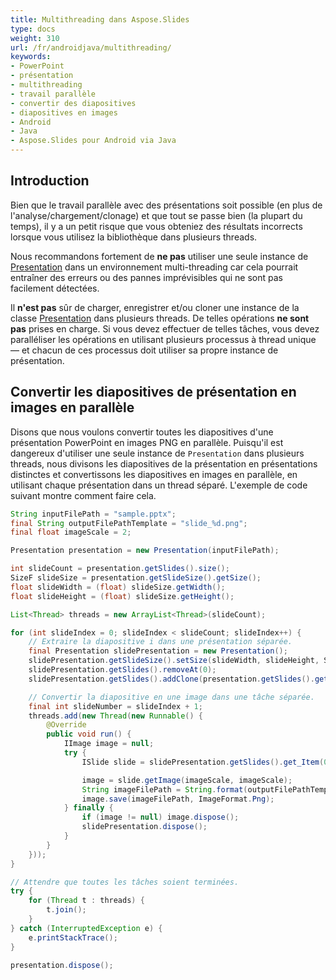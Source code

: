 ```yaml
---
title: Multithreading dans Aspose.Slides
type: docs
weight: 310
url: /fr/androidjava/multithreading/
keywords:
- PowerPoint
- présentation
- multithreading
- travail parallèle
- convertir des diapositives
- diapositives en images
- Android
- Java
- Aspose.Slides pour Android via Java
---
```


## **Introduction**

Bien que le travail parallèle avec des présentations soit possible (en plus de l'analyse/chargement/clonage) et que tout se passe bien (la plupart du temps), il y a un petit risque que vous obteniez des résultats incorrects lorsque vous utilisez la bibliothèque dans plusieurs threads.

Nous recommandons fortement de **ne pas** utiliser une seule instance de [Presentation](https://reference.aspose.com/slides/androidjava/com.aspose.slides/Presentation) dans un environnement multi-threading car cela pourrait entraîner des erreurs ou des pannes imprévisibles qui ne sont pas facilement détectées.

Il **n'est pas** sûr de charger, enregistrer et/ou cloner une instance de la classe [Presentation](https://reference.aspose.com/slides/androidjava/com.aspose.slides/Presentation) dans plusieurs threads. De telles opérations **ne sont pas** prises en charge. Si vous devez effectuer de telles tâches, vous devez paralléliser les opérations en utilisant plusieurs processus à thread unique — et chacun de ces processus doit utiliser sa propre instance de présentation.

## **Convertir les diapositives de présentation en images en parallèle**

Disons que nous voulons convertir toutes les diapositives d'une présentation PowerPoint en images PNG en parallèle. Puisqu'il est dangereux d'utiliser une seule instance de `Presentation` dans plusieurs threads, nous divisons les diapositives de la présentation en présentations distinctes et convertissons les diapositives en images en parallèle, en utilisant chaque présentation dans un thread séparé. L'exemple de code suivant montre comment faire cela.

```java
String inputFilePath = "sample.pptx";
final String outputFilePathTemplate = "slide_%d.png";
final float imageScale = 2;

Presentation presentation = new Presentation(inputFilePath);

int slideCount = presentation.getSlides().size();
SizeF slideSize = presentation.getSlideSize().getSize();
float slideWidth = (float) slideSize.getWidth();
float slideHeight = (float) slideSize.getHeight();

List<Thread> threads = new ArrayList<Thread>(slideCount);

for (int slideIndex = 0; slideIndex < slideCount; slideIndex++) {
	// Extraire la diapositive i dans une présentation séparée.
	final Presentation slidePresentation = new Presentation();
	slidePresentation.getSlideSize().setSize(slideWidth, slideHeight, SlideSizeScaleType.DoNotScale);
	slidePresentation.getSlides().removeAt(0);
	slidePresentation.getSlides().addClone(presentation.getSlides().get_Item(slideIndex));

	// Convertir la diapositive en une image dans une tâche séparée.
	final int slideNumber = slideIndex + 1;
	threads.add(new Thread(new Runnable() {
		@Override
		public void run() {
			IImage image = null;
			try {
				ISlide slide = slidePresentation.getSlides().get_Item(0);

				image = slide.getImage(imageScale, imageScale);
				String imageFilePath = String.format(outputFilePathTemplate, slideNumber);
				image.save(imageFilePath, ImageFormat.Png);
			} finally {
				if (image != null) image.dispose();
				slidePresentation.dispose();
			}
		}
	}));
}

// Attendre que toutes les tâches soient terminées.
try {
	for (Thread t : threads) {
		t.join();
	}
} catch (InterruptedException e) {
	e.printStackTrace();
}

presentation.dispose();
```